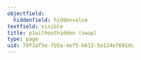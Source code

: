 ```yaml
---
objectfield:
  hiddenfield: hiddenvalue
textfield: visible
title: p1withouthidden (swap)
type: page
uid: 79f3af5e-fb5a-4ef5-b612-5a124ef691dc
---
```


